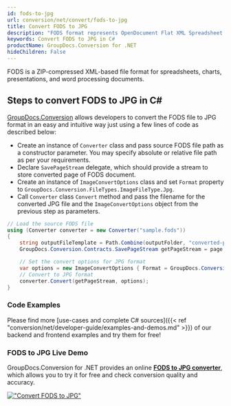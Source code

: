 ```yaml
---
id: fods-to-jpg
url: conversion/net/convert/fods-to-jpg
title: Convert FODS to JPG
description: "FODS format represents OpenDocument Flat XML Spreadsheet with .fods extension. Learn how to convert FODS to JPG file programmatically in C# language using GroupDocs.Conversion for .NET library."
keywords: Convert FODS to JPG in C#
productName: GroupDocs.Conversion for .NET
hideChildren: False
---
```


FODS is a ZIP-compressed XML-based file format for spreadsheets, charts, presentations, and word processing documents.

## Steps to convert FODS to JPG in C#

[GroupDocs.Conversion](https://products.groupdocs.com/conversion/net) allows developers to convert the FODS file to JPG format in an easy and intuitive way just using a few lines of code as described below:

* Create an instance of `Converter` class and pass source FODS file path as a constructor parameter. You may specify absolute or relative file path as per your requirements. 
* Declare `SavePageStream` delegate, which should provide a stream to store converted page of FODS document.
* Create an instance of `ImageConvertOptions` class and set `Format` property to `GroupDocs.Conversion.FileTypes.ImageFileType.Jpg`.
* Call `Converter` class `Convert` method and pass the filename for the converted JPG file and the `ImageConvertOptions` object from the previous step as parameters.

```csharp
// Load the source FODS file
using (Converter converter = new Converter("sample.fods"))
{
    string outputFileTemplate = Path.Combine(outputFolder, "converted-page-{0}.jpg");
    GroupDocs.Conversion.Contracts.SavePageStream getPageStream = page => new FileStream(string.Format(outputFileTemplate, page), FileMode.Create);

    // Set the convert options for JPG format
    var options = new ImageConvertOptions { Format = GroupDocs.Conversion.FileTypes.ImageFileType.Jpg };   
    // Convert to JPG format
    converter.Convert(getPageStream, options);
}
```

### Code Examples

Please find more [use-cases and complete C# sources]({{< ref "conversion/net/developer-guide/examples-and-demos.md" >}}) of our backend and frontend examples and try them for free!

### FODS to JPG Live Demo

GroupDocs.Conversion for .NET provides an online [**FODS to JPG converter**](https://products.groupdocs.app/conversion/fods-to-jpg), which allows you to try it for free and check conversion quality and accuracy.

[!["Convert FODS to JPG"](conversion/net/images/convert-to-jpg/convert-fods-to-jpg.png)](https://products.groupdocs.app/conversion/fods-to-jpg)
